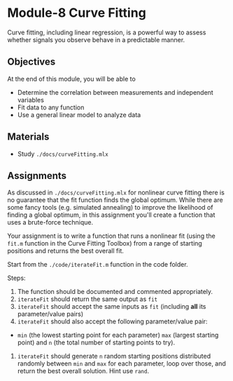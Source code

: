 # Module-8 Curve Fitting 

Curve fitting, including linear regression, is a powerful way to assess whether signals you observe behave in a predictable manner. 

## Objectives
At the end of this module, you will be able to

- Determine the correlation between measurements and independent variables
- Fit data to any function
- Use a general linear model to analyze data

## Materials
 
 - Study `./docs/curveFitting.mlx`
 
 ## Assignments
 
As discussed in `./docs/curveFitting.mlx` for nonlinear curve fitting there is no guarantee that the fit function finds the global optimum. While there are some fancy tools (e.g. simulated annealing) to improve the likelihood of finding a global optimum, in this assignment you'll create a function that uses a brute-force technique.

Your assignment is to write a function that runs a nonlinear fit (using the `fit.m` function in the Curve Fitting Toolbox) from a range of starting positions and returns the best overall fit.

Start from the `./code/iterateFit.m` function in the code folder.

Steps:
1. The function should be documented and commented appropriately.
1. `iterateFit` should return the same output as `fit`
1. `iterateFit` should accept the same inputs as `fit`  (including **all** its parameter/value pairs)
1. `iterateFit` should also accept the following parameter/value pair:
  - `min` (the lowest starting point for each parameter) `max` (largest starting point) and `n` (the total number of starting points to try).
1. `iterateFit`  should generate `n` random starting positions distributed randomly between `min` and `max` for each parameter, loop over those, and return the best overall solution. Hint use `rand`.
 

 
